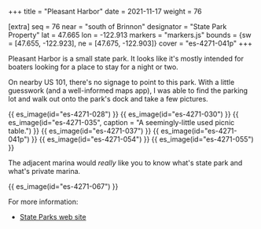 +++
title = "Pleasant Harbor"
date = 2021-11-17
weight = 76

[extra]
seq = 76
near = "south of Brinnon"
designator = "State Park Property"
lat = 47.665
lon = -122.913
markers = "markers.js"
bounds = {sw = [47.655, -122.923], ne = [47.675, -122.903]}
cover = "es-4271-041p"
+++

Pleasant Harbor is a small state park. It looks like it's mostly intended for boaters looking for a place to stay for a night or two.

<!-- more -->

On nearby US 101, there's no signage to point to this park. With a little guesswork (and a well-informed maps app), I was able to find the parking lot and walk out onto the park's dock and take a few pictures.

{{ es_image(id="es-4271-028") }}
{{ es_image(id="es-4271-030") }}
{{ es_image(id="es-4271-035", caption = "A seemingly-little used picnic table.") }}
{{ es_image(id="es-4271-037") }}
{{ es_image(id="es-4271-041p") }}
{{ es_image(id="es-4271-054") }}
{{ es_image(id="es-4271-055") }}

The adjacent marina would _really_ like you to know what's state park and what's private marina.

{{ es_image(id="es-4271-067") }}

For more information:

* [State Parks web site](https://parks.state.wa.us/404/LostLake)
